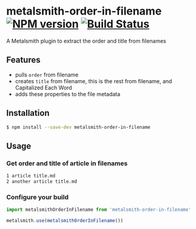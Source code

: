 # metalsmith-order-in-filename [![NPM version][npm-image]][npm-url] [![Build Status][travis-image]][travis-url]
A Metalsmith plugin to extract the order and title from filenames

## Features

- pulls `order` from filename
- creates `title` from filename, this is the rest from filename, and Capitalized Each Word 
- adds these properties to the file metadata

## Installation

```bash
$ npm install --save-dev metalsmith-order-in-filename
```

## Usage

### Get order and title of article in filenames

```bash
1 article title.md
2 another article title.md
```

### Configure your build

```javascript
import metalsmithOrderInFilename from 'metalsmith-order-in-filename'

metalsmith.use(metalsmithOrderInFilename())
```


[npm-image]: https://badge.fury.io/js/metalsmith-order-in-filename.svg
[npm-url]: https://npmjs.org/package/metalsmith-order-in-filename
[travis-image]: https://travis-ci.org/Worklio/metalsmith-order-in-filename.svg?branch=master
[travis-url]: https://travis-ci.org/Worklio/metalsmith-order-in-filename
